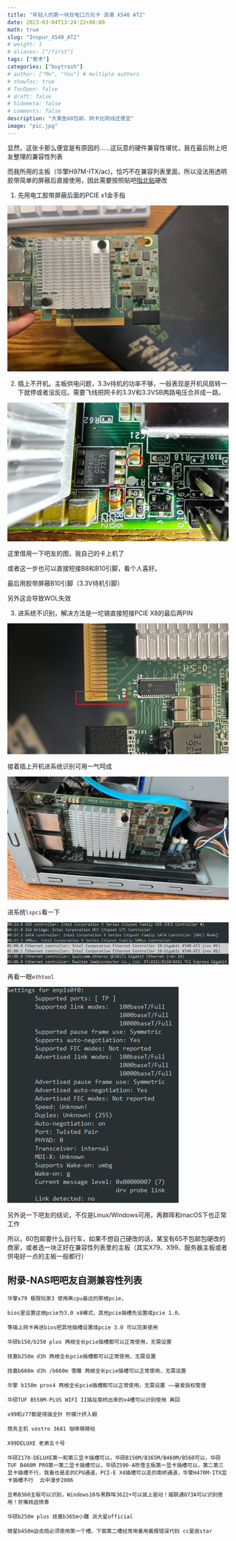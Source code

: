 ```yaml
---
title: "年轻人的第一块双电口万兆卡 浪潮 X540 AT2"
date: 2023-03-04T13:24:22+08:00
math: true
slug: "Inspur_X540_AT2"
# weight: 1
# aliases: ["/first"]
tags: ["寄术"]
categories: ["buytrash"]
# author: ["Me", "You"] # multiple authors
# showToc: true
# TocOpen: false
# draft: false
# hidemeta: false
# comments: false
description: "大黄鱼60包邮，网卡比网线还便宜"
image: "pic.jpg"
---
```


显然，这张卡那么便宜是有原因的……这玩意的硬件兼容性堪忧，我在最后附上吧友整理的兼容性列表

而我所用的主板（华擎H97M-ITX/ac)，恰巧不在兼容列表里面，所以没法用透明胶带简单的屏蔽后直接使用，因此需要按照贴吧[指北贴](https://tieba.baidu.com/p/7972296857)硬改

1. 先用电工胶带屏蔽后面的PCIE x1金手指

![](disable_pciex1.jpg)

2. 插上不开机。主板供电问题，3.3v待机的功率不够，一般表现是开机风扇转一下就停或者没反应。需要飞线把网卡的3.3V和3.3VSB两路电压合并成一路。

![](jump_wire.png)

这里借用一下吧友的图，我自己的卡上机了

或者这一步也可以直接短接B8和B10引脚，看个人喜好。

最后用胶带屏蔽B10引脚（3.3V待机引脚）

另外这会导致WOL失效

3. 进系统不识别，解决方法是一坨锡直接短接PCIE X8的最后两PIN

![](short_circuit.png)

接着插上开机进系统识别可用一气呵成

![](power_on.png)

进系统`lspci`看一下

![](lspcie.png)

再看一眼`ethtool`

![](ethtool.png)

另外说一下吧友的结论，不仅是Linux/Windows可用，再群晖和macOS下也正常工作

所以，60包邮要什么自行车，如果不想自己硬改的话，某宝有65不包邮包硬改的商家，或者选一块正好在兼容性列表里的主板（其实X79、X99、服务器主板或者供电好一点的主板一般都行）



## 附录-NAS吧吧友自测兼容性列表

```plain
华擎x79 极限玩家3 使用离cpu最远的那根pcie，

bios里设置这根pcie为3.0 x8模式，其他pcie插槽先设置成pcie 1.0，

等插上网卡再进bios把其他插槽设置成pcie 3.0 可以完美使用

华硕b150/b250 plus 两根全长pcie插槽都可以正常使用，无需设置

技嘉b250m d3h 两根全长pcie插槽都可以正常使用，无需设置

技嘉b660m d3h /b660m 雪雕 两根全长pcie插槽可以正常使用，无需设置

华擎 b150m pros4 两根全长pcie插槽都可以正常使用，无需设置 ——最爱授权管理

华硕TUF B550M-PLUS WIFI II插在南桥出来的x4槽可以识别使用​ 离回

x99和z77都是得插全针 柠檬汁挤入眼

商务主机 vostro 3681 咖啡萌萌哒

X99DELUXE 老弟五十号

华硕Z170-DELUXE第一和第三显卡插槽可以，华硕B150M/B365M/B460M/B560可以，华硕TUF B460M PRO第一第二显卡插槽可以，华硕Z590-A吹雪主板第一显卡插槽可以，第二第三显卡插槽不行，我看也是走的CPU通道，PCI-E X4插槽可以走的南桥通道，华擎H470M-ITX显卡插槽不行  云中漫步2006

豆希B360主板可以识别，Windows10与​黑群​晖3622+可以装上驱动！威联通873A可以识别使用！贫嘴贱齿愤青

华硕b250m plus 技嘉b365m小雕 派大星official

微星b450m迫击炮必须使用第一个槽，下面第二槽经常用着用着报错误代码​ cc星辰star
```